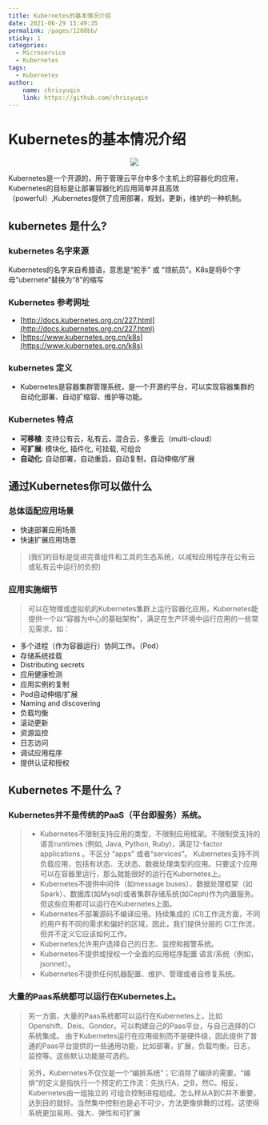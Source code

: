 ```yaml
---
title: Kubernetes的基本情况介绍
date: 2021-06-29 15:49:35
permalink: /pages/1208bb/
sticky: 1
categories:
  - Microservice
  - Kubernetes
tags:
  - Kubernetes
author:
    name: chrisyuqin
    link: https://github.com/chrisyuqin
---
```



# Kubernetes的基本情况介绍
<p align="center">
  <img src="/img/k8s.png">
</p>
Kubernetes是一个开源的，用于管理云平台中多个主机上的容器化的应用，Kubernetes的目标是让部署容器化的应用简单并且高效（powerful）,Kubernetes提供了应用部署，规划，更新，维护的一种机制。

<!-- more -->

## kubernetes 是什么?
### kubernetes 名字来源
Kubernetes的名字来自希腊语，意思是“舵手” 或 “领航员”。K8s是将8个字母“ubernete”替换为“8”的缩写

### Kubernetes 参考网址
+ [http://docs.kubernetes.org.cn/227.html](http://docs.kubernetes.org.cn/227.html)
+ [https://www.kubernetes.org.cn/k8s](https://www.kubernetes.org.cn/k8s)

### kubernetes 定义
+ Kubernetes是容器集群管理系统，是一个开源的平台，可以实现容器集群的自动化部署、自动扩缩容、维护等功能。

### Kubernetes 特点
+ <b>可移植</b>: 支持公有云，私有云，混合云，多重云（multi-cloud）
+ <b>可扩展</b>: 模块化, 插件化, 可挂载, 可组合
+ <b>自动化</b>: 自动部署，自动重启，自动复制，自动伸缩/扩展

## 通过Kubernetes你可以做什么
### 总体适配应用场景
+ 快速部署应用场景
+ 快速扩展应用场景

> (我们的目标是促进完善组件和工具的生态系统，以减轻应用程序在公有云或私有云中运行的负担)

### 应用实施细节
> 可以在物理或虚拟机的Kubernetes集群上运行容器化应用，Kubernetes能提供一个以“容器为中心的基础架构”，满足在生产环境中运行应用的一些常见需求，如：
+ 多个进程（作为容器运行）协同工作。（Pod）
+ 存储系统挂载
+ Distributing secrets
+ 应用健康检测
+ 应用实例的复制
+ Pod自动伸缩/扩展
+ Naming and discovering
+ 负载均衡
+ 滚动更新
+ 资源监控
+ 日志访问
+ 调试应用程序
+ 提供认证和授权

## Kubernetes 不是什么？


### Kubernetes并不是传统的PaaS（平台即服务）系统。

> + Kubernetes不限制支持应用的类型，不限制应用框架。不限制受支持的语言runtimes (例如, Java, Python, Ruby)，满足12-factor applications 。不区分 “apps” 或者“services”。 Kubernetes支持不同负载应用，包括有状态、无状态、数据处理类型的应用。只要这个应用可以在容器里运行，那么就能很好的运行在Kubernetes上。
> + Kubernetes不提供中间件（如message buses）、数据处理框架（如Spark）、数据库(如Mysql)或者集群存储系统(如Ceph)作为内置服务。但这些应用都可以运行在Kubernetes上面。
> + Kubernetes不部署源码不编译应用。持续集成的 (CI)工作流方面，不同的用户有不同的需求和偏好的区域，因此，我们提供分层的 CI工作流，但并不定义它应该如何工作。
> + Kubernetes允许用户选择自己的日志、监控和报警系统。
> + Kubernetes不提供或授权一个全面的应用程序配置 语言/系统（例如，jsonnet）。
> + Kubernetes不提供任何机器配置、维护、管理或者自修复系统。

### 大量的Paas系统都可以运行在Kubernetes上。
> 另一方面，大量的Paas系统都可以运行在Kubernetes上，比如Openshift、Deis、Gondor。可以构建自己的Paas平台，与自己选择的CI系统集成。
> 由于Kubernetes运行在应用级别而不是硬件级，因此提供了普通的Paas平台提供的一些通用功能，比如部署，扩展，负载均衡，日志，监控等。这些默认功能是可选的。

> 另外，Kubernetes不仅仅是一个“编排系统”；它消除了编排的需要。“编排”的定义是指执行一个预定的工作流：先执行A，之B，然C。相反，Kubernetes由一组独立的
> 可组合控制进程组成。怎么样从A到C并不重要，达到目的就好。当然集中控制也是必不可少，方法更像排舞的过程。这使得系统更加易用、强大、弹性和可扩展
